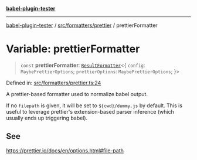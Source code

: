 [**babel-plugin-tester**](../../../../README.md)

***

[babel-plugin-tester](../../../../README.md) / [src/formatters/prettier](../README.md) / prettierFormatter

# Variable: prettierFormatter

> `const` **prettierFormatter**: [`ResultFormatter`](../../../types/type-aliases/ResultFormatter.md)\<\{ `config`: `MaybePrettierOptions`; `prettierOptions`: `MaybePrettierOptions`; \}\>

Defined in: [src/formatters/prettier.ts:24](https://github.com/babel-utils/babel-plugin-tester/blob/4d4ff268cbd4a3f5ae326c51e5487f07121f5c9d/src/formatters/prettier.ts#L24)

A prettier-based formatter used to normalize babel output.

If no `filepath` is given, it will be set to `${cwd}/dummy.js` by
default. This is useful to leverage prettier's extension-based parser
inference (which usually ends up triggering babel).

## See

https://prettier.io/docs/en/options.html#file-path
